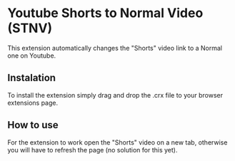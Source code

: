 # Youtube Shorts to Normal Video (STNV)
This extension automatically changes the "Shorts" video link to a Normal one on Youtube.

## Instalation
To install the extension simply drag and drop the .crx file to your browser extensions page.

## How to use
For the extension to work open the "Shorts" video on a new tab, otherwise you will have to refresh the page (no solution for this yet).
